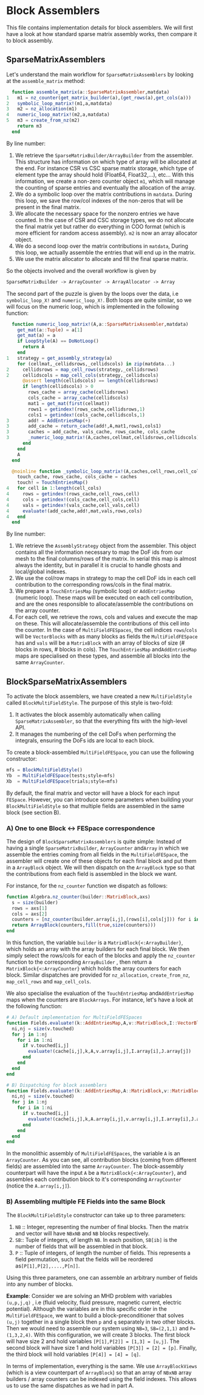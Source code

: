 # Block Assemblers

This file contains implementation details for block assemblers. We will first have a look at how standard sparse matrix assembly works, then compare it to block assembly.

## SparseMatrixAssemblers

Let's understand the main workflow for `SparseMatrixAssemblers` by looking at the `assemble_matrix` method:

```julia
  function assemble_matrix(a::SparseMatrixAssembler,matdata)
1   m1 = nz_counter(get_matrix_builder(a),(get_rows(a),get_cols(a)))
2   symbolic_loop_matrix!(m1,a,matdata)
3   m2 = nz_allocation(m1)
4   numeric_loop_matrix!(m2,a,matdata)
5   m3 = create_from_nz(m2)
    return m3
  end
```

By line number:

1) We retrieve the `SparseMatrixBuilder/ArrayBuilder` from the assembler. This structure has information on which type of array will be allocated at the end. For instance CSR vs CSC sparse matrix storage, which type of element type the array should hold (Float64, Float32,...), etc... With this information, we create a non-zero counter object `m1`, which will manage the counting of sparse entries and eventually the allocation of the array.
2) We do a symbolic loop over the matrix contributions in `matdata`. During this loop, we save the row/col indexes of the non-zeros that will be present in the final matrix.
3) We allocate the necessary space for the nonzero entries we have counted. In the case of CSR and CSC storage types, we do not allocate the final matrix yet but rather do everything in COO format (which is more efficient for random access assembly). `m2` is now an array allocator object. 
4) We do a second loop over the matrix contributions in `matdata`, During this loop, we actually assemble the entries that will end up in the matrix.
5) We use the matrix allocator to allocate and fill the final sparse matrix.

So the objects involved and the overall workflow is given by

```md
SparseMatrixBuilder -> ArrayCounter -> ArrayAllocator -> Array
```

The second part of the puzzle is given by the loops over the data, i.e `symbolic_loop_X!` and `numeric_loop_X!`. Both loops are quite similar, so we will focus on the numeric loop, which is implemented in the following function: 

```julia
  function numeric_loop_matrix!(A,a::SparseMatrixAssembler,matdata)
    get_mat(a::Tuple) = a[1]
    get_mat(a) = a
    if LoopStyle(A) == DoNotLoop()
      return A
    end
1   strategy = get_assembly_strategy(a)
    for (cellmat,_cellidsrows,_cellidscols) in zip(matdata...)
2     cellidsrows = map_cell_rows(strategy,_cellidsrows)
2     cellidscols = map_cell_cols(strategy,_cellidscols)
      @assert length(cellidscols) == length(cellidsrows)
      if length(cellidscols) > 0
        rows_cache = array_cache(cellidsrows)
        cols_cache = array_cache(cellidscols)
        mat1 = get_mat(first(cellmat))
        rows1 = getindex!(rows_cache,cellidsrows,1)
        cols1 = getindex!(cols_cache,cellidscols,1)
3       add! = AddEntriesMap(+)
3       add_cache = return_cache(add!,A,mat1,rows1,cols1)
3       caches = add_cache, vals_cache, rows_cache, cols_cache
3       _numeric_loop_matrix!(A,caches,cellmat,cellidsrows,cellidscols)
      end
    end
    A
  end

  @noinline function _symbolic_loop_matrix!(A,caches,cell_rows,cell_cols,mat1)
    touch_cache, rows_cache, cols_cache = caches
    touch! = TouchEntriesMap()
4   for cell in 1:length(cell_cols)
4     rows = getindex!(rows_cache,cell_rows,cell)
4     cols = getindex!(cols_cache,cell_cols,cell)
4     vals = getindex!(vals_cache,cell_vals,cell)
4     evaluate!(add_cache,add!,mat,vals,rows,cols)
4   end
  end
```

By line number:
1) We retrieve the `AssemblyStrategy` object from the assembler. This object contains all the information necessary to map the DoF ids from our mesh to the final columns/rows of the matrix. In serial this map is almost always the identity, but in parallel it is crucial to handle ghosts and local/global indexes. 
2) We use the col/row maps in strategy to map the cell DoF ids in each cell contribution to the corresponding rows/cols in the final matrix.
3) We prepare a `TouchEntriesMap` (symbolic loop) or `AddEntriesMap` (numeric loop). These maps will be executed on each cell contribution, and are the ones responsible to allocate/assemble the contributions on the array counter. 
4) For each cell, we retrieve the rows, cols and values and execute the map on these. This will allocate/assemble the contributions of this cell into the counter. In the case of `MultiFieldFESpaces`,  the cell indices `rows`/`cols` will be `VectorBlocks` with as many blocks as fields the `MultiFieldFESpace` has and `vals` will be a `MatrixBlock` with an array of blocks of size (# blocks in rows, # blocks in cols). The `TouchEntriesMap` and`AddEntriesMap` maps are specialised on these types, and assemble all blocks into the same `ArrayCounter`.

## BlockSparseMatrixAssemblers

To activate the block assemblers, we have created a new `MultiFieldStyle` called `BlockMultiFieldStyle`.  The purpose of this style is two-fold:
1) It activates the block assembly automatically when calling `SparseMatrixAssembler`, so that the everything fits with the high-level API.
2) It manages the numbering of the cell DoFs when performing the integrals, ensuring the DoFs ids are local to each block.

To create a block-assembled `MultiFieldFESpace`, you can use the following constructor: 
```julia
mfs = BlockMultiFieldStyle()
Yb  = MultiFieldFESpace(tests;style=mfs)
Xb  = MultiFieldFESpace(trials;style=mfs)
```

By default, the final matrix and vector will have a block for each input `FESpace`. However, you can introduce some parameters when building your `BlockMultiFieldStyle` so that multiple fields are assembled in the same block (see section B).

### A) One to one Block <-> FESpace correspondence

The design of `BlockSparseMatrixAssemblers` is quite simple: Instead of having a single `SparseMatrixBuilder`, `ArrayCounter` and`Array` in which we assemble the entries coming from all fields in the `MultiFieldFESpace`, the assembler will create one of these objects for each final block and put them in a `ArrayBlock` object. We will then dispatch on the `ArrayBlock` type so that the contributions from each field is assembled in the block we want.

For instance, for the `nz_counter` function we dispatch as follows: 

```julia
function Algebra.nz_counter(builder::MatrixBlock,axs)
  s = size(builder)
  rows = axs[1]
  cols = axs[2]
  counters = [nz_counter(builder.array[i,j],(rows[i],cols[j])) for i in 1:s[1], j in 1:s[2]]
  return ArrayBlock(counters,fill(true,size(counters)))
end
```

In this function, the variable `builder` is a `MatrixBlock{<:ArrayBuilder}`, which holds an array with the array builders for each final block.
We then simply select the rows/cols for each of the blocks and apply the `nz_counter` function to the corresponding `ArrayBuilder` ,  then return a `MatrixBlock{<:ArrayCounter}` which holds the array counters for each block.
Similar dispatches are provided for `nz_allocation`, `create_from_nz`, `map_cell_rows` and `map_cell_cols`.

We also specialise the evaluation of the `TouchEntriesMap` and`AddEntriesMap` maps when the counters are `BlockArrays`. For instance, let's have a look at the following function: 

```julia
# A) Default implementation for MultiFieldFESpaces
function Fields.evaluate!(k::AddEntriesMap,A,v::MatrixBlock,I::VectorBlock,J::VectorBlock)
  ni,nj = size(v.touched)
  for j in 1:nj
    for i in 1:ni
      if v.touched[i,j]
        evaluate!(cache[i,j],k,A,v.array[i,j],I.array[i],J.array[j])
      end
    end
  end
end

# B) Dispatching for block assemblers
function Fields.evaluate!(k::AddEntriesMap,A::MatrixBlock,v::MatrixBlock,I::VectorBlock,J::VectorBlock)
  ni,nj = size(v.touched)
  for j in 1:nj
    for i in 1:ni
      if v.touched[i,j]
        evaluate!(cache[i,j],k,A.array[i,j],v.array[i,j],I.array[i],J.array[j])
      end
    end
  end
end
```

In the monolithic assembly of `MultiFieldFESpaces`, the variable `A` is an `ArrayCounter`. As you can see, all contribution blocks (coming from different fields) are assembled into the same `ArrayCounter`. The block-assembly counterpart will have the input `A` be a `MatrixBlock{<:ArrayCounter}`, and assembles each contribution block to it's corresponding `ArrayCounter` (notice the `A.array[i,j]`).

### B) Assembling multiple FE Fields into the same Block

The `BlockMultiFieldStyle` constructor can take up to three parameters:

1) `NB` :: Integer, representing the number of final blocks. Then the matrix and vector will have `NBxNB` and `NB` blocks respectively.
2) `SB`:: Tuple of integers, of length `NB`.  In each position, `SB[ib]` is the number of fields that will be assembled in that block.
3) `P`  :: Tuple of integers, of length the number of fields. This represents a field permutation, such that the fields will be reordered as`[P[1],P[2],....,P[n]]`.

Using this three parameters, one can assemble an arbitrary number of fields into any number of blocks.

**Example**: Consider we are solving an MHD problem with variables `(u,p,j,q)` , i.e (fluid velocity, fluid pressure, magnetic current, electric potential). Although the variables are in this specific order in the `MultiFieldFESpace`, we want to build a block-preconditioner that solves `(u,j)` together in a single block then `p` and `q` separately in two other blocks. Then we would need to assemble our system using `NB=3`, `SB=(2,1,1)` and `P=(1,3,2,4)`.
With this configuration, we will create 3 blocks. The first block will have size 2 and hold variables `[P[1],P[2]] = [1,3] = [u,j]`. The second block will have size 1 and hold variables `[P[3]] = [2] = [p]`. Finally, the third block will hold variables `[P[4]] = [4] = [q]`.

In terms of implementation, everything is the same. We use `ArrayBlockViews` (which is a view counterpart of `ArrayBlock`) so that an array of `NBxNB` array builders / array counters can be indexed using the field indexes. This allows us to use the same dispatches as we had in part A. 
